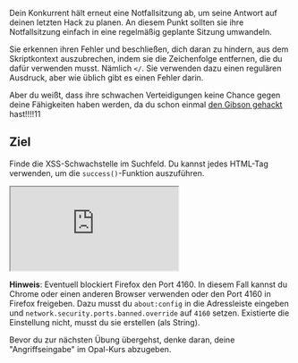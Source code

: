 Dein Konkurrent hält erneut eine Notfallsitzung ab, um seine Antwort auf deinen letzten Hack zu planen. An diesem Punkt sollten sie ihre Notfallsitzung einfach in eine regelmäßig geplante Sitzung umwandeln.

Sie erkennen ihren Fehler und beschließen, dich daran zu hindern, aus dem Skriptkontext auszubrechen, indem sie die Zeichenfolge entfernen, die du dafür verwenden musst. Nämlich `</`. Sie verwenden dazu einen regulären Ausdruck, aber wie üblich gibt es einen Fehler darin.

Aber du weißt, dass ihre schwachen Verteidigungen keine Chance gegen deine Fähigkeiten haben werden, da du schon einmal [den Gibson gehackt](https://www.youtube.com/watch?v=vYNnPx8fZBs) hast!!!!11

## Ziel

Finde die XSS-Schwachstelle im Suchfeld. Du kannst jedes HTML-Tag verwenden, um die `success()`-Funktion auszuführen.

<iframe src='http://hackme.ifflaender-family.de:4160'></iframe>

**Hinweis**: Eventuell blockiert Firefox den Port 4160. In diesem Fall kannst du Chrome oder einen anderen Browser verwenden oder den Port 4160 in Firefox freigeben. Dazu musst du `about:config` in die Adressleiste eingeben und `network.security.ports.banned.override` auf `4160` setzen. Existierte die Einstellung nicht, musst du sie erstellen (als String).

Bevor du zur nächsten Übung übergehst, denke daran, deine "Angriffseingabe" im Opal-Kurs abzugeben.
